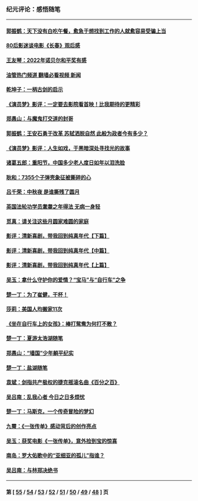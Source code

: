 ### 纪元评论：感悟随笔
---
#### [郭振鹤：天下没有白吃午餐，愈急于想找到工作的人就愈容易受骗上当](../../pages/nsc1035/n13860772.md?11090330) 
#### [80后影迷谈电影《长春》观后感](../../pages/nsc1035/n13852708.md?11090330) 
#### [王友琴：2022年诺贝尔和平奖有感](../../pages/nsc1035/n13848079.md?11090330) 
#### [油管热门频道 翻墙必看视频 新闻](ok?11090330)
#### [乾坤子：一柄古剑的启示](../../pages/nsc1035/n13841954.md?11090330) 
#### [《演员梦》影评：一定要去影院看首映！比我期待的更精彩](../../pages/nsc1035/n13840865.md?11090330) 
#### [郑愚山：与魔鬼打交道的封哥](../../pages/nsc1035/n13840314.md?11090330) 
#### [郭振鹤：王安石勇于改革 苏轼洒脱自然 此般为政者今有多少？](../../pages/nsc1035/n13836901.md?11090330) 
#### [《演员梦》影评：人生如戏，于黑暗深处寻找光的故事](../../pages/nsc1035/n13832182.md?11090330) 
#### [诸葛五郎：重阳节，中国多少老人度日如年以泪洗脸](../../pages/nsc1035/n13831696.md?11090330) 
#### [耿和：7355个子弹壳象征被撕碎的心](../../pages/nsc1035/n13830612.md?11090330) 
#### [吕千荣：中秋夜 是谁撕残了圆月](../../pages/nsc1035/n13824365.md?11090330) 
#### [英国法轮功学员耄耋之年得法 无病一身轻](../../pages/nsc1035/n13821415.md?11090330) 
#### [觅真：请关注这些月圆家难圆的家庭](../../pages/nsc1035/n13817374.md?11090330) 
#### [影评：清新喜剧，带我回到纯真年代【下篇】](../../pages/nsc1035/n13806698.md?11090330) 
#### [影评：清新喜剧，带我回到纯真年代【中篇】](../../pages/nsc1035/n13806120.md?11090330) 
#### [影评：清新喜剧，带我回到纯真年代【上篇】](../../pages/nsc1035/n13805467.md?11090330) 
#### [吴玉：拿什么守护你的爱情？“宝马”与“自行车”之争](../../pages/nsc1035/n13804482.md?11090330) 
#### [楚一丁：为了崔健，干杯！](../../pages/nsc1035/n13802006.md?11090330) 
#### [莎莉：美国人均搬家11次](../../pages/nsc1035/n13801777.md?11090330) 
#### [《坐在自行车上的女孩》：棒打鸳鸯为何打不散？](../../pages/nsc1035/n13799272.md?11090330) 
#### [楚一丁：夏游太浩湖随笔](../../pages/nsc1035/n13796515.md?11090330) 
#### [郑愚山：“墙国”少年躺平纪实](../../pages/nsc1035/n13796701.md?11090330) 
#### [楚一丁：盐湖随笔](../../pages/nsc1035/n13796541.md?11090330) 
#### [袁斌：剑指共产极权的捷克摇滚名曲《百分之百》](../../pages/nsc1035/n13777612.md?11090330) 
#### [吴吕南：乱我心者 今日之日多烦忧](../../pages/nsc1035/n13777510.md?11090330) 
#### [楚一丁：马斯克，一个传奇冒险的梦幻](../../pages/nsc1035/n13777160.md?11090330) 
#### [九霄：《一张传单》感动背后的创作亮点](../../pages/nsc1035/n13773830.md?11090330) 
#### [吴玉：获奖电影《一张传单》，意外捡到宝的惊喜](../../pages/nsc1035/n13772014.md?11090330) 
#### [南岛：罗大佑歌中的“亚细亚的孤儿”指谁？](../../pages/nsc1035/n13765051.md?11090330) 
#### [吴吕南：与林郑决绝书](../../pages/nsc1035/n13764053.md?11090330) 

---
#### 第 [ [55](./55.md?11090330) / [54](./54.md?11090330) / [53](./53.md?11090330) / [52](./52.md?11090330) / [51](./51.md?11090330) / [50](./50.md?11090330) / [49](./49.md?11090330) / [48](./48.md?11090330) ] 页
